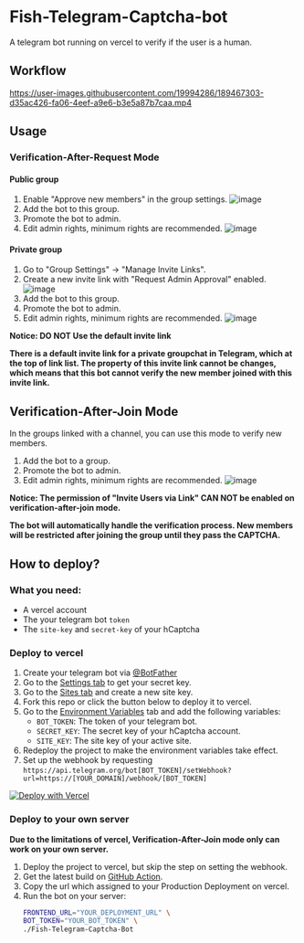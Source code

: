 # Fish-Telegram-Captcha-bot

A telegram bot running on vercel to verify if the user is a human.

## Workflow

https://user-images.githubusercontent.com/19994286/189467303-d35ac426-fa06-4eef-a9e6-b3e5a87b7caa.mp4

## Usage

### Verification-After-Request Mode

#### Public group

1. Enable "Approve new members" in the group settings.
   ![image](https://user-images.githubusercontent.com/19994286/191825558-b2a65a97-b492-4379-b181-d7489f02fed6.png)
2. Add the bot to this group.
3. Promote the bot to admin.
4. Edit admin rights, minimum rights are recommended.
   ![image](https://user-images.githubusercontent.com/19994286/191825676-d36cdf6c-4d69-49b1-9d24-42477f4ba3a4.png)

#### Private group

1. Go to "Group Settings" -> "Manage Invite Links".
2. Create a new invite link with "Request Admin Approval" enabled.
   ![image](https://user-images.githubusercontent.com/19994286/191826357-d6660d6b-19a4-487b-99ed-e6913870e790.png)
3. Add the bot to this group.
4. Promote the bot to admin.
5. Edit admin rights, minimum rights are recommended.
   ![image](https://user-images.githubusercontent.com/19994286/191826424-ffa45df4-d2a0-4673-a61b-47249f029966.png)

**Notice: DO NOT Use the default invite link**

**There is a default invite link for a private groupchat in Telegram, which at the top of link list. The property of this invite link cannot be changes, which means that this bot cannot verify the new member joined with this invite link.**

## Verification-After-Join Mode

In the groups linked with a channel, you can use this mode to verify new members.

1. Add the bot to a group.
2. Promote the bot to admin.
3. Edit admin rights, minimum rights are recommended.
   ![image](https://user-images.githubusercontent.com/19994286/191827604-07372cbf-db1e-46f3-a7c2-50601630068a.png)

**Notice: The permission of "Invite Users via Link" CAN NOT be enabled on verification-after-join mode.**

**The bot will automatically handle the verification process. New members will be restricted after joining the group until they pass the CAPTCHA.**

## How to deploy?

### What you need:

- A vercel account
- The your telegram bot `token`
- The `site-key` and `secret-key` of your hCaptcha

### Deploy to vercel

1. Create your telegram bot via [@BotFather](https://t.me/BotFather)
2. Go to the [Settings tab](https://dashboard.hcaptcha.com/settings) to get your secret key.
3. Go to the [Sites tab](https://dashboard.hcaptcha.com/sites) and create a new site key.
4. Fork this repo or click the button below to deploy it to vercel.
5. Go to the [Environment Variables](https://vercel.com/docs/environment-variables) tab and add the following variables:
    - `BOT_TOKEN`: The token of your telegram bot.
    - `SECRET_KEY`: The secret key of your hCaptcha account.
    - `SITE_KEY`: The site key of your active site.
6. Redeploy the project to make the environment variables take effect.
7. Set up the webhook by requesting `https://api.telegram.org/bot[BOT_TOKEN]/setWebhook?url=https://[YOUR_DOMAIN]/webhook/[BOT_TOKEN]`

[![Deploy with Vercel](https://vercel.com/button)](https://vercel.com/import/project?template=https://github.com/XiaoMengXinX/Fish-Telegram-Captcha-bot)

### Deploy to your own server

**Due to the limitations of vercel, Verification-After-Join mode only can work on your own server.**

1. Deploy the project to vercel, but skip the step on setting the webhook.
2. Get the latest build on [GitHub Action](https://github.com/XiaoMengXinX/Fish-Telegram-Captcha-bot/actions).
3. Copy the url which assigned to your Production Deployment on vercel.
4. Run the bot on your server:
    ```bash
    FRONTEND_URL="YOUR_DEPLOYMENT_URL" \
    BOT_TOKEN="YOUR_BOT_TOKEN" \
    ./Fish-Telegram-Captcha-Bot
    ```
   
